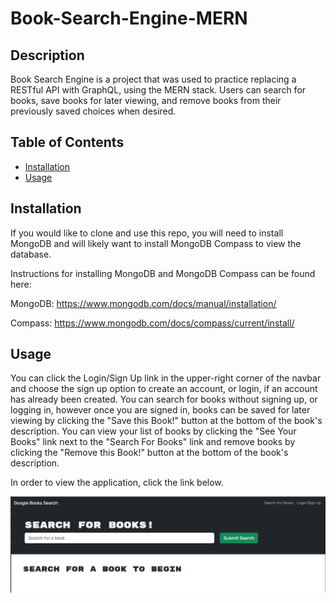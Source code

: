 # Book-Search-Engine-MERN

## Description

Book Search Engine is a project that was used to practice replacing a RESTful API with GraphQL, using the MERN stack. Users can search for books, save books for later viewing, and remove books from their previously saved choices when desired.

## Table of Contents

- [Installation](#installation)
- [Usage](#usage)

## Installation

If you would like to clone and use this repo, you will need to install MongoDB and will likely want to install MongoDB Compass to view the database.

Instructions for installing MongoDB and MongoDB Compass can be found here:

MongoDB: https://www.mongodb.com/docs/manual/installation/

Compass: https://www.mongodb.com/docs/compass/current/install/

## Usage

You can click the Login/Sign Up link in the upper-right corner of the navbar and choose the sign up option to create an account, or login, if an account has already been created. You can search for books without signing up, or logging in, however once you are signed in, books can be saved for later viewing by clicking the "Save this Book!" button at the bottom of the book's description. You can view your list of books by clicking the "See Your Books" link next to the "Search For Books" link and remove books by clicking the "Remove this Book!" button at the bottom of the book's description.

In order to view the application, click the link below.



![alt text](client/public/assets/images/books-search-screenshot.png)


